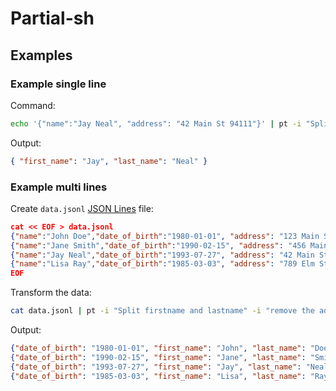 # Partial-sh

## Examples

### Example single line

Command:

```bash
echo '{"name":"Jay Neal", "address": "42 Main St 94111"}' | pt -i "Split firstname and lastname" -i "remove the address"
```

Output:

```json
{ "first_name": "Jay", "last_name": "Neal" }
```

### Example multi lines

Create `data.jsonl` [JSON Lines](https://jsonlines.org/) file:

```json
cat << EOF > data.jsonl
{"name":"John Doe","date_of_birth":"1980-01-01", "address": "123 Main St"}
{"name":"Jane Smith","date_of_birth":"1990-02-15", "address": "456 Main St"}
{"name":"Jay Neal","date_of_birth":"1993-07-27", "address": "42 Main St 94111"}
{"name":"Lisa Ray","date_of_birth":"1985-03-03", "address": "789 Elm St"}
EOF
```

Transform the data:

```bash
cat data.jsonl | pt -i "Split firstname and lastname" -i "remove the address"
```

Output:

```json
{"date_of_birth": "1980-01-01", "first_name": "John", "last_name": "Doe"}
{"date_of_birth": "1990-02-15", "first_name": "Jane", "last_name": "Smith"}
{"date_of_birth": "1993-07-27", "first_name": "Jay", "last_name": "Neal"}
{"date_of_birth": "1985-03-03", "first_name": "Lisa", "last_name": "Ray"}
```
